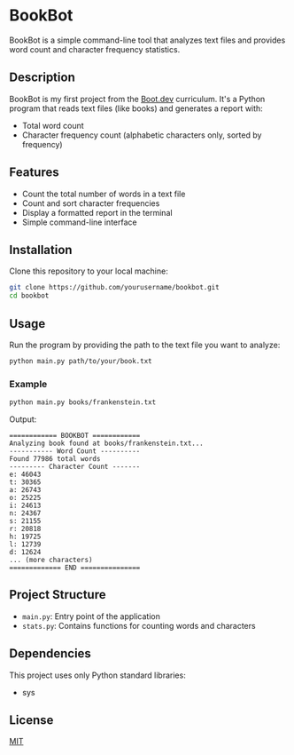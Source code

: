 # BookBot

BookBot is a simple command-line tool that analyzes text files and provides word count and character frequency statistics.

## Description

BookBot is my first project from the [Boot.dev](https://www.boot.dev) curriculum. It's a Python program that reads text files (like books) and generates a report with:

- Total word count
- Character frequency count (alphabetic characters only, sorted by frequency)

## Features

- Count the total number of words in a text file
- Count and sort character frequencies
- Display a formatted report in the terminal
- Simple command-line interface

## Installation

Clone this repository to your local machine:

```bash
git clone https://github.com/yourusername/bookbot.git
cd bookbot
```

## Usage

Run the program by providing the path to the text file you want to analyze:

```bash
python main.py path/to/your/book.txt
```

### Example

```bash
python main.py books/frankenstein.txt
```

Output:
```
============ BOOKBOT ============
Analyzing book found at books/frankenstein.txt...
----------- Word Count ----------
Found 77986 total words
--------- Character Count -------
e: 46043
t: 30365
a: 26743
o: 25225
i: 24613
n: 24367
s: 21155
r: 20818
h: 19725
l: 12739
d: 12624
... (more characters)
============= END ===============
```

## Project Structure

- `main.py`: Entry point of the application
- `stats.py`: Contains functions for counting words and characters

## Dependencies

This project uses only Python standard libraries:
- sys

## License

[MIT](https://choosealicense.com/licenses/mit/)
